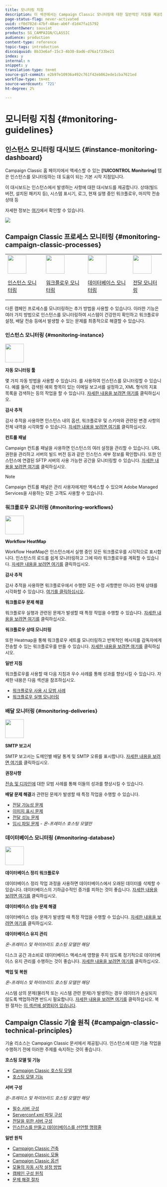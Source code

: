 ```yaml
---
title: 모니터링 지침
description: 이 섹션에서는 Campaign Classic 모니터링에 대한 일반적인 지침을 제공합니다.
page-status-flag: never-activated
uuid: cf0d782d-47bf-40ae-ab6f-d1d47fa15792
contentOwner: sauviat
products: SG_CAMPAIGN/CLASSIC
audience: production
content-type: reference
topic-tags: introduction
discoiquuid: 8b33e6af-15c3-4b30-8ad6-d76a1f33be21
index: y
internal: n
snippet: y
translation-type: tm+mt
source-git-commit: e2b97e10936a492c761f42eb062ede1cba7621ed
workflow-type: tm+mt
source-wordcount: '721'
ht-degree: 2%

---
```



# 모니터링 지침 {#monitoring-guidelines}

## 인스턴스 모니터링 대시보드 {#instance-monitoring-dashboard}

Campaign Classic 홈 페이지에서 액세스할 수 있는 **[!UICONTROL Monitoring]** 탭은 인스턴스를 모니터링하는 데 도움이 되는 기본 시작 지점입니다.

이 대시보드는 인스턴스에서 발생하는 사항에 대한 대시보드를 제공합니다. 상태(빌드 버전, 설치된 패키지 등), 시스템 표시기, 로그, 현재 실행 중인 워크플로우, 마지막 전송 상태 등

자세한 정보는 [여기](../../production/using/monitoring-processes.md)에서 확인할 수 있습니다.

![](assets/monitoring_tab.png)

## Campaign Classic 프로세스 모니터링 {#monitoring-campaign-classic-processes}

<table>
<tr><td><img src="assets/do-not-localize/icon_system.svg" width="60px"><p><a href="#monitoring-instance">인스턴스 모니터링</a></p></td>
<td><img src="assets/do-not-localize/icon_workflows.svg" width="60px"><p><a href="#moniroting-workflows">워크플로우 모니터링</a></p></td>
<td><img src="assets/do-not-localize/icon_database.svg" width="60px"><p><a href="#monitoring-database">데이터베이스 모니터링</a></p></td>
<td><img src="assets/do-not-localize/icon_send.svg" width="60px"><p><a href="#monitoring-deliveries">전달 모니터링</a></p></td></tr>
</table>

다른 캠페인 프로세스를 모니터링하는 추가 방법을 사용할 수 있습니다. 이러한 기능은 여러 가지 방법으로 인스턴스를 모니터링하여 시스템이 건강한지 확인하고 워크플로우 설정, 배달 전송 등에서 발생할 수 있는 문제를 최종적으로 해결할 수 있습니다.

### 인스턴스 모니터링 {#monitoring-instance}

<img src="assets/do-not-localize/icon_system.svg" width="60px">

**자동 모니터링 툴**

몇 가지 자동 방법을 사용할 수 있습니다. 를 사용하여 인스턴스를 모니터링할 수 있습니다. 예를 들어, 검색된 예외 항목이 있는 이메일 보고서를 설정하고, XML 형식의 지표 목록을 검색하는 등의 작업을 할 수 있습니다. [자세한 내용을 보려면 여기를](../../production/using/monitoring-processes.md#automatic-monitoring) 클릭하십시오.

**감사 추적**

감사 추적을 사용하면 인스턴스 내의 옵션, 워크플로우 및 스키마와 관련된 변경 사항의 전체 내역을 시각화할 수 있습니다. [자세한 내용을 보려면 여기를](../../production/using/audit-trail.md) 클릭하십시오.

**컨트롤 패널**

Campaign 컨트롤 패널을 사용하면 인스턴스의 여러 설정을 관리할 수 있습니다. URL 권한을 관리하고 서버의 빌드 버전 등과 같은 인스턴스 세부 정보를 확인합니다. 또한 인스턴스에 연결된 SFTP 서버의 사용 가능한 공간을 모니터링할 수 있습니다. [자세한 내용을 보려면 여기를](https://docs.adobe.com/content/help/ko-KR/control-panel/using/control-panel-home.html) 클릭하십시오.

>[!NOTE]
>
>Campaign 컨트롤 패널은 관리 사용자에게만 액세스할 수 있으며 Adobe Managed Services을 사용하는 모든 고객도 사용할 수 있습니다.

### 워크플로우 모니터링 {#monitoring-workflows}

<img src="assets/do-not-localize/icon_workflows.svg" width="60px">

**Workflow HeatMap**

Workflow HeatMap은 인스턴스에서 실행 중인 모든 워크플로우를 시각적으로 표시합니다. 인스턴스의 로드를 쉽게 모니터링하고 그에 따라 워크플로우를 계획할 수 있습니다. [자세한 내용을 보려면 여기를](../../workflow/using/heatmap.md) 클릭하십시오.

**감사 추적**

감사 추적을 사용하면 워크플로우에서 수행한 모든 수정 사항뿐만 아니라 현재 상태를 시각화할 수 있습니다. [여기를 클릭하십시오](../../production/using/audit-trail.md).

**워크플로우 문제 해결**

워크플로우 실행과 관련된 문제가 발생할 때 특정 작업을 수행할 수 있습니다. [자세한 내용을 보려면 여기를](../../production/using/workflow-execution.md) 클릭하십시오.

**워크플로우 상태 모니터링**

또한 Heatmap을 통해 워크플로우 세트를 모니터링하고 반복적인 메시지를 감독자에게 전송할 수 있는 워크플로우를 만들 수 있습니다. [자세한 내용을 보려면 여기를](../../workflow/using/supervising-workflows.md) 클릭하십시오.

**일반 지침**

워크플로우를 사용할 때 다음 지침과 우수 사례를 통해 성과를 향상시킬 수 있습니다. 자세한 내용은 다음 섹션을 참조하십시오.
* [워크플로우 사용 시 모범 사례](../../workflow/using/workflow-best-practices.md)
* [워크플로우 실행 모니터링](../../workflow/using/monitoring-workflow-execution.md)

### 배달 모니터링 {#monitoring-deliveries}

<img src="assets/do-not-localize/icon_send.svg" width="60px">

**SMTP 보고서**

SMTP 보고서는 도메인별 배달 통계 및 SMTP 오류를 표시합니다. [자세한 내용을 보려면 여기를](../../production/using/monitoring-processes.md) 클릭하십시오.

**권장사항**

[전송 및 디자인에](http://docs.campaign.adobe.com/doc/AC/getting_started/EN/deliveryBestPractices.html) 대한 모범 사례를 통해 이들의 성과를 향상시킬 수 있습니다.

**배달 문제 해결**&#x200B;과 관련된 문제가 발생할 때 특정 작업을 수행할 수 있습니다.
* [전달 가능성 문제](../../production/using/performance-and-throughput-issues.md#deliverability_issues)
* [이미지 표시 문제](../../production/using/image-display-issues.md)
* [전달 성능 문제](../../delivery/using/monitoring-a-delivery.md#performance_issues)
* [임시 파일 문제](../../production/using/temporary-files.md) - *온-프레미스 호스팅 모델만*

### 데이터베이스 모니터링 {#monitoring-database}

<img src="assets/do-not-localize/icon_database.svg" width="60px">

**데이터베이스 정리 워크플로우**

데이터베이스 정리 작업 과정을 사용하면 데이터베이스에서 오래된 데이터를 삭제할 수 있습니다. 데이터베이스의 기하급수적인 증가를 피하는 것이 좋습니다. [자세한 내용을 보려면 여기를](../../production/using/database-cleanup-workflow.md) 클릭하십시오.

**데이터베이스 성능 문제 해결**

데이터베이스 성능 문제가 발생할 때 특정 작업을 수행할 수 있습니다. [자세한 내용을 보려면 여기를](../../production/using/database-performances.md) 클릭하십시오.

**데이터베이스 유지 관리**

*온-프레미스 및 하이브리드 호스팅 모델만 해당*

디스크 공간 과소비로 데이터베이스 액세스에 영향을 주지 않도록 정기적으로 데이터베이스 유지 관리를 수행하는 것이 좋습니다. [자세한 내용을 보려면 여기를](../../production/using/recommendations.md) 클릭하십시오.

**백업 및 복원**

*온-프레미스 및 하이브리드 호스팅 모델만 해당*

시스템 상의 문제(물리적 또는 시스템 관련 문제)가 발생하는 경우 데이터가 손실되지 않도록 백업하려면 반드시 필요합니다. [자세한 내용을 보려면 여기를](../../production/using/backup.md) 클릭하십시오. 복원 절차는 [이 섹션에 설명되어 있습니다](../../production/using/restoration.md).

## Campaign Classic 기술 원칙 {#campaign-classic-technical-principles}

기술 리소스는 Campaign Classic 문서에서 제공됩니다. 인스턴스에 대한 기술 작업을 수행하기 전에 이러한 주제를 숙지하는 것이 좋습니다.

**호스팅 모델 및 기능**

* [Campaign Classic 호스팅 모델](../../installation/using/hosting-models.md)
* [호스팅 모델 기능](https://helpx.adobe.com/campaign/kb/acc-on-prem-vs-hosted.html)

**서버 구성**

*온-프레미스 및 하이브리드 호스팅 모델만 해당*

* [필수 서버 구성](../../installation/using/campaign-server-configuration.md)
* [Serverconf.xml 파일 구성](../../installation/using/the-server-configuration-file.md)
* [전달을 위한 서버 구성](../../installation/using/email-deliverability.md)
* [인스턴스를 만들고 데이터베이스를 선언할 명령줄](../../installation/using/command-lines.md)

**일반 원칙**

* [Campaign Classic 건축](../../production/using/general-architecture.md)
* [Campaign Classic 모듈](../../production/using/operating-principle.md)
* [Campaign Classic 옵션](../../installation/using/configuring-campaign-options.md)
* [모듈의 자동 시작 설정 방법](../../production/using/administration.md)
* [캠페인 구성 원칙](../../production/using/configuration-principle.md)
* [문제 해결 절차](../../production/using/performance-and-throughput-issues.md)
